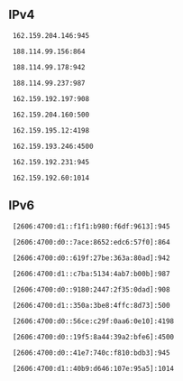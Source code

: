 ## IPv4
```
 162.159.204.146:945
```
```
 188.114.99.156:864
```
```
 188.114.99.178:942
```
```
 188.114.99.237:987
```
```
 162.159.192.197:908
```
```
 162.159.204.160:500
```
```
 162.159.195.12:4198
```
```
 162.159.193.246:4500
```
```
 162.159.192.231:945
```
```
 162.159.192.60:1014
```

## IPv6
```
 [2606:4700:d1::f1f1:b980:f6df:9613]:945
```
```
 [2606:4700:d0::7ace:8652:edc6:57f0]:864
```
```
 [2606:4700:d0::619f:27be:363a:80ad]:942
```
```
 [2606:4700:d1::c7ba:5134:4ab7:b00b]:987
```
```
 [2606:4700:d0::9180:2447:2f35:0dad]:908
```
```
 [2606:4700:d1::350a:3be8:4ffc:8d73]:500
```
```
 [2606:4700:d0::56ce:c29f:0aa6:0e10]:4198
```
```
 [2606:4700:d0::19f5:8a44:39a2:bfe6]:4500
```
```
 [2606:4700:d0::41e7:740c:f810:bdb3]:945
```
```
 [2606:4700:d1::40b9:d646:107e:95a5]:1014
```
